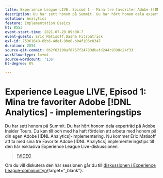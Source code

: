 ```yaml
---
title: Experience League LIVE, Episod 1 - Mina tre favoriter Adobe [!DNL Analytics] Implementeringstips
description: Du har sett honom på Summit. Du har hört honom dela expertråd på Adobe Insider Tours. Du kan till och med ha haft fördelen att arbeta med honom på din egen Adobe [!DNL Analytics] implementering. Eric Matisoff tar nu med sig sina tre favorittips för Adobe [!DNL Analytics] implementering till den här exklusiva diskussionen om Experience League Live.
solution: Analytics
feature: Implementation Basics
kt: 8553
event-start-time: 2021-07-29 09:00-7
event-guests: Eric Matisoff,Dasha Fitzpatrick
exl-id: 75361648-8bb6-4def-9be8-b94f106c0347
duration: 2854
source-git-commit: 0b2f63198af8767f24783dbafd244c9398c24f33
workflow-type: tm+mt
source-wordcount: '136'
ht-degree: 0%

---
```


# Experience League LIVE, Episod 1: Mina tre favoriter Adobe [!DNL Analytics] - implementeringstips

Du har sett honom på Summit. Du har hört honom dela expertråd på Adobe Insider Tours. Du kan till och med ha haft fördelen att arbeta med honom på din egen Adobe [!DNL Analytics]-implementering. Nu kommer Eric Matisoff att ta med sina tre Favorite Adobe [!DNL Analytics] implementeringstips till den här exklusiva Experience League Live-diskussionen.

>[!VIDEO](https://video.tv.adobe.com/v/335921/?quality=12&learn=on)

Om du vill diskutera den här sessionen går du till [diskussionen i Experience League-communityn](https://experienceleaguecommunities.adobe.com/t5/adobe-analytics-discussions/questions-and-discussion-for-experience-league-live-ep-1-my/td-p/419498){target="_blank"}.

